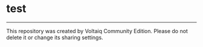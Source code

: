 # test



---

This repository was created by Voltaiq Community Edition. Please do not delete it or change its
sharing settings.
